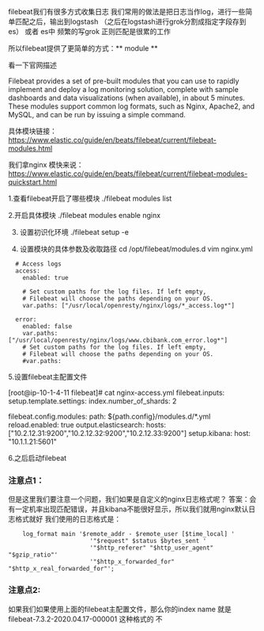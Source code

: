 filebeat我们有很多方式收集日志
我们常用的做法是把日志当作log，进行一些简单匹配之后，输出到logstash （之后在logstash进行grok分割成指定字段存到es） 或者 es中
频繁的写grok 正则匹配是很累的工作

所以filebeat提供了更简单的方式：** module **

看一下官网描述

Filebeat provides a set of pre-built modules that you can use to rapidly implement and deploy a log monitoring solution, complete with sample dashboards and data visualizations (when available), in about 5 minutes. These modules support common log formats, such as Nginx, Apache2, and MySQL, and can be run by issuing a simple command.

具体模块链接：
https://www.elastic.co/guide/en/beats/filebeat/current/filebeat-modules.html

我们拿nginx 模快来说：
https://www.elastic.co/guide/en/beats/filebeat/current/filebeat-modules-quickstart.html

1.查看filebeat开启了哪些模块
	./filebeat modules list 

2.开启具体模块
	./filebeat modules enable nginx

3. 设置初识化环境
	./filebeat setup -e


4. 设置模块的具体参数及收取路径
   cd /opt/filebeat/modules.d
   vim nginx.yml 

```- module: nginx
  # Access logs
  access:
    enabled: true

    # Set custom paths for the log files. If left empty,
    # Filebeat will choose the paths depending on your OS.
    var.paths: ["/usr/local/openresty/nginx/logs/*_access.log*"]

  error:
    enabled: false
    var.paths: ["/usr/local/openresty/nginx/logs/www.cbibank.com_error.log*"]
    # Set custom paths for the log files. If left empty,
    # Filebeat will choose the paths depending on your OS.
    #var.paths:

```

5.设置filebeat主配置文件

[root@ip-10-1-4-11 filebeat]# cat nginx-access.yml 
filebeat.inputs:
setup.template.settings:
  index.number_of_shards: 2

filebeat.config.modules:
    path: ${path.config}/modules.d/*.yml
    reload.enabled: true
output.elasticsearch:
    hosts: ["10.2.12.31:9200","10.2.12.32:9200","10.2.12.33:9200"]
setup.kibana:
  host: "10.1.1.21:5601"
      


6.之后启动filebeat


### 注意点1：

但是这里我们要注意一个问题，我们如果是自定义的nginx日志格式呢？
答案：会有一定机率出现匹配错误，并且kibana不能很好显示，所以我们就用nginx默认日志格式就好
我们使用的日志格式是：

```shell
    log_format main '$remote_addr - $remote_user [$time_local] '
                       '"$request" $status $bytes_sent '
                       '"$http_referer" "$http_user_agent" "$gzip_ratio"'
                       '"$http_x_forwarded_for" "$http_x_real_forwarded_for"';
```

### 注意点2:
如果我们如果使用上面的filebeat主配置文件，那么你的index name 就是 filebeat-7.3.2-2020.04.17-000001 这种格式的
不












